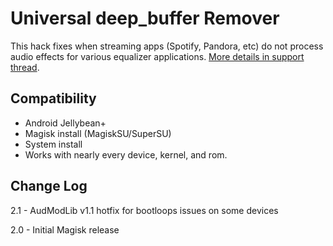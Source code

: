 # Universal deep_buffer Remover
This hack fixes when streaming apps (Spotify, Pandora, etc) do not process audio effects for various equalizer applications. [More details in support thread](https://forum.xda-developers.com/apps/magisk/module-universal-deepbuffer-remover-t3577067).

## Compatibility
* Android Jellybean+
* Magisk install (MagiskSU/SuperSU)
* System install
* Works with nearly every device, kernel, and rom.

## Change Log
2.1
    - AudModLib v1.1 hotfix for bootloops issues on some devices
	
2.0
    - Initial Magisk release
